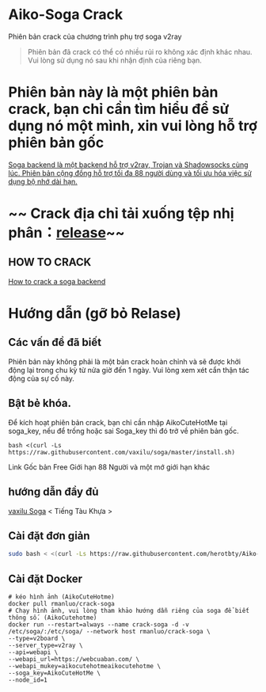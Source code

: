 # Aiko-Soga Crack
 Phiên bản crack của chương trình phụ trợ soga v2ray

> Phiên bản đã crack có thể có nhiều rủi ro không xác định khác nhau. Vui lòng sử dụng nó sau khi nhận định của riêng bạn.
# Phiên bản này là một phiên bản crack, bạn chỉ cần tìm hiểu để sử dụng nó một mình, xin vui lòng hỗ trợ phiên bản gốc

[Soga backend là một backend hỗ trợ v2ray, Trojan và Shadowsocks cùng lúc. Phiên bản cộng đồng hỗ trợ tối đa 88 người dùng và tối ưu hóa việc sử dụng bộ nhớ dài hạn.](https://github.com/sprov065/soga)

# ~~ Crack địa chỉ tải xuống tệp nhị phân：[release](https://github.com/herotbty/Aiko-Soga-Crack/releases/tag/2.0.6)~~

## HOW TO CRACK

[How to crack a soga backend](https://www.rman.top/2021/02/07/crack-soga/)

# Hướng dẫn (gỡ bỏ Relase)

## Các vấn đề đã biết

Phiên bản này không phải là một bản crack hoàn chỉnh và sẽ được khởi động lại trong chu kỳ từ nửa giờ đến 1 ngày. Vui lòng xem xét cẩn thận tác động của sự cố này.

## Bật bẻ khóa.

Để kích hoạt phiên bản crack, bạn chỉ cần nhập AikoCuteHotMe tại soga_key, nếu để trống hoặc sai Soga_key thì đó trở về phiên bản gốc.
```link Bash
bash <(curl -Ls https://raw.githubusercontent.com/vaxilu/soga/master/install.sh)
```
Link Gốc bản Free Giới hạn 88 Người và một mớ giới hạn khác 
## hướng dẫn đầy đủ

[vaxilu Soga](https://soga.yougotme.cc/) < Tiếng Tàu Khựa >

## Cài đặt đơn giản

``` bash
sudo bash < <(curl -Ls https://raw.githubusercontent.com/herotbty/Aiko-Soga-Crack/master/install.sh)
```

## Cài đặt Docker

``` Docker
# kéo hình ảnh (AikoCuteHotme)
docker pull rmanluo/crack-soga
# Chạy hình ảnh, vui lòng tham khảo hướng dẫn riêng của soga để biết thông số. (AikoCutehotme)
docker run --restart=always --name crack-soga -d -v /etc/soga/:/etc/soga/ --network host rmanluo/crack-soga \
--type=v2board \
--server_type=v2ray \
--api=webapi \
--webapi_url=https://webcuaban.com/ \
--webapi_mukey=aikocutehotmeaikocutehotme \
--soga_key=AikoCuteHotMe \
--node_id=1
```
